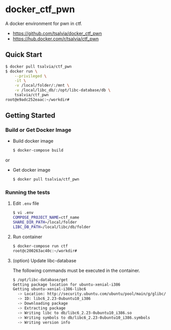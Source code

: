 # docker_ctf_pwn

A docker environment for pwn in ctf.  
- https://github.com/tsalvia/docker_ctf_pwn
- https://hub.docker.com/r/tsalvia/ctf_pwn

## Quick Start

```bash
$ docker pull tsalvia/ctf_pwn
$ docker run \
    --privileged \
    -it \
    -v /local/folder/:/mnt \
    -v /local/libc_db/:/opt/libc-database/db \
    tsalvia/ctf_pwn
root@e9adc252eaac:~/workdir#
```

## Getting Started

### Build or Get Docker Image

- Build docker image

    ```bash
    $ docker-compose build
    ```
or

- Get docker image

    ```bash
    $ docker pull tsalvia/ctf_pwn
    ```

### Running the tests

1. Edit ``.env`` file

    ```bash
    $ vi .env
    COMPOSE_PROJECT_NAME=ctf_name
    SHARE_DIR_PATH=/local/folder
    LIBC_DB_PATH=/local/libc/db/folder
    ```

1. Run container

    ```bash
    $ docker-compose run ctf
    root@c200263ac40c:~/workdir# 
    ```

1. (option) Update libc-database

    The following commands must be executed in the container.

    ```bash
    $ /opt/libc-database/get
    Getting package location for ubuntu-xenial-i386
    Getting ubuntu-xenial-i386-libc6
      -> Location: http://security.ubuntu.com/ubuntu/pool/main/g/glibc/libc6_2.23-0ubuntu10_i386.deb
      -> ID: libc6_2.23-0ubuntu10_i386
      -> Downloading package
      -> Extracting package
      -> Writing libc to db/libc6_2.23-0ubuntu10_i386.so
      -> Writing symbols to db/libc6_2.23-0ubuntu10_i386.symbols
      -> Writing version info
    ```
